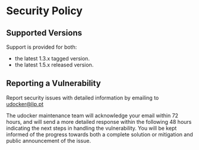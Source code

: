 # Security Policy

## Supported Versions

Support is provided for both:

* the latest 1.3.x tagged version.
* the latest 1.5.x released version.

## Reporting a Vulnerability

Report security issues with detailed information by emailing to udocker@lip.pt

The udocker maintenance team will acknowledge your email within 72 hours, and will send a more
detailed response within the following 48 hours indicating the next steps in handling the
vulnerability. You will be kept informed of the progress towards both a complete solution or
mitigation and public announcement of the issue.
